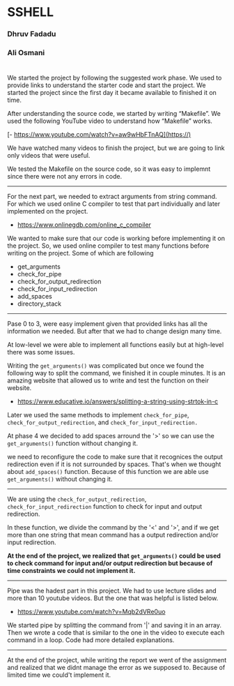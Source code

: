 # SSHELL
### Dhruv Fadadu
### Ali Osmani
#

We started the project by following the suggested work phase. We used to provide links to understand the starter code and start the project. We started the project since the first day it became available to finished it on time.

After understanding the source code, we started by writing “Makefile”. We used the following YouTube video to understand how “Makefile” works.

[- https://www.youtube.com/watch?v=aw9wHbFTnAQ](https://)

We have watched many videos to finish the project, but we are going to link only videos that were useful.

We tested the Makefile on the source code, so it was easy to implemnt since there were not any errors in code.

---

For the next part, we needed to extract arguments from string command. For which we used online C compiler to test that part individually and later implemented on the project.

- https://www.onlinegdb.com/online_c_compiler

We wanted to make sure that our code is working before implementing it on the project. So, we used online compiler to test many functions before writing on the project. Some of which are following

- get_arguments
- check_for_pipe
- check_for_output_redirection
- check_for_input_redirection
- add_spaces
- directory_stack

---

Pase 0 to 3, were easy implement given that provided links has all the information we needed. But after that we had to change design many time.

At low-level we were able to implement all functions easily but at high-level there was some issues.

Writing the `get_arguments()` was complicated but once we found the following way to split the command, we finished it in couple minutes. It is an amazing website that allowed us to write and test the function on their website.

- https://www.educative.io/answers/splitting-a-string-using-strtok-in-c

Later we used the same methods to implement `check_for_pipe`, `check_for_output_redirection`, and `check_for_input_redirection.` 

At phase 4 we decided to add spaces arround the '>' so we can use the `get_arguments()` function without changing it.

we need to reconfigure the code to make sure that it recognices the output redirection even if it is not surrounded by spaces. That's when we thought about `add_spaces()` function. Because of this function we are able use `get_arguments()` without changing it.

---

We are using the `check_for_output_redirection`, `check_for_input_redirection` function to check for input and output redirection.

In these function, we divide the command by the '<' and '>', and if we get more than one string that mean command has a output redirection and/or input redirection.


**At the end of the project, we realized that `get_arguments()` could be used to check command for input and/or output redirection but because of time constraints we could not implement it.**

---

Pipe was the hadest part in this project. We had to use lecture slides and more than 10 youtube videos. But the one that was helpful is listed below.

- https://www.youtube.com/watch?v=Mqb2dVRe0uo

We started pipe by splitting the command from '|' and saving it in an array. Then we wrote a code that is similar to the one in the video to execute each command in a loop. Code had more detailed explanations.

---

At the end of the project, while writing the report we went of the assignment and realized that we didnt manage the error as we supposed to. Because of limited time we could't implement it.
